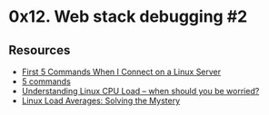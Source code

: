 # 0x12. Web stack debugging #2
## Resources
- [First 5 Commands When I Connect on a Linux Server](https://www.youtube.com/watch?v=1_gqlbADaAw&feature=youtu.be)
- [5 commands](https://www.linux.com/blog/first-5-commands-when-i-connect-linux-server)
- [Understanding Linux CPU Load – when should you be worried?](https://www.scoutapm.com/understanding-load-averages/)
- [Linux Load Averages: Solving the Mystery](https://www.brendangregg.com/blog/2017-08-08/linux-load-averages.html)
